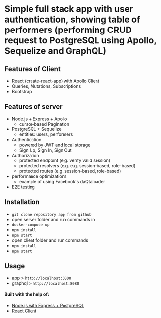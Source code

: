 # Simple full stack app with user authentication, showing table of performers (performing CRUD request to PostgreSQL using Apollo, Sequelize and GraphQL)

## Features of Client

- React (create-react-app) with Apollo Client
- Queries, Mutations, Subscriptions
- Bootstrap

## Features of server

- Node.js + Express + Apollo
  - cursor-based Pagination
- PostgreSQL + Sequelize
  - entities: users, performers
- Authentication
  - powered by JWT and local storage
  - Sign Up, Sign In, Sign Out
- Authorization
  - protected endpoint (e.g. verify valid session)
  - protected resolvers (e.g. e.g. session-based, role-based)
  - protected routes (e.g. session-based, role-based)
- performance optimizations
  - example of using Facebook's daQtaloader
- E2E testing

## Installation

- `git clone repository app from github`
- open server folder and run commands in
- `docker-compose up`
- `npm install`
- `npm start`
- open client folder and run commands
- `npm install`
- `npm start`

## Usage

- app > `http://localhost:3000`
- graphql > `http://localhost:8080`

#### Built with the help of:
- [Node.js with Express + PostgreSQL](https://github.com/the-road-to-graphql/fullstack-apollo-express-postgresql-boilerplate)
- [React Client](https://github.com/the-road-to-graphql/fullstack-apollo-react-boilerplate)

